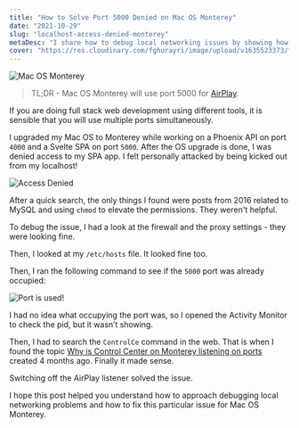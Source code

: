```yaml
---
title: "How to Solve Port 5000 Denied on Mac OS Monterey"
date: "2021-10-29"
slug: "localhost-access-denied-monterey"
metaDesc: "I share how to debug local networking issues by showing how to solve being denied from port 5000 after upgrading to Mac OS Monterey."
cover: "https://res.cloudinary.com/fghurayri/image/upload/v1635523373/faisal.sh/localhost-access-denied-monterey/monterey.jpg"
---
```


<script context="module">
  export const prerender = true;
</script>

![Mac OS Monterey](https://res.cloudinary.com/fghurayri/image/upload/v1635523373/faisal.sh/localhost-access-denied-monterey/monterey.jpg)

> TL;DR - Mac OS Monterey will use port 5000 for [AirPlay](https://developer.apple.com/forums/thread/682332). 

If you are doing full stack web development using different tools, it is sensible that you will use multiple ports simultaneously.

I upgraded my Mac OS to Monterey while working on a Phoenix API on port `4000` and a Svelte SPA on port `5000`. After the OS upgrade is done, I was denied access to my SPA app. I felt personally attacked by being kicked out from my localhost!

![Access Denied](https://res.cloudinary.com/fghurayri/image/upload/v1635524018/faisal.sh/localhost-access-denied-monterey/access-denied.png)

After a quick search, the only things I found were posts from 2016 related to MySQL and using `chmod` to elevate the permissions. They weren't helpful.

To debug the issue, I had a look at the firewall and the proxy settings - they were looking fine.

Then, I looked at my `/etc/hosts` file. It looked fine too.

Then, I ran the following command to see if the `5000` port was already occupied:

![Port is used!](https://res.cloudinary.com/fghurayri/image/upload/v1635524329/faisal.sh/localhost-access-denied-monterey/port-used.png)

I had no idea what occupying the port was, so I opened the Activity Monitor to check the pid, but it wasn’t showing.

Then, I had to search the `ControlCe` command in the web. That is when I found the topic [Why is Control Center on Monterey listening on ports](https://developer.apple.com/forums/thread/682332) created 4 months ago. Finally it made sense.

Switching off the AirPlay listener solved the issue.

I hope this post helped you understand how to approach debugging local networking problems and how to fix this particular issue for Mac OS Monterey.
